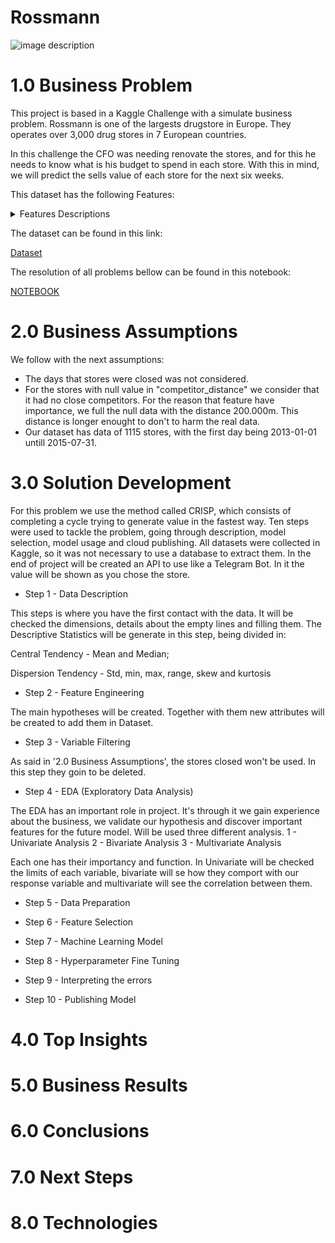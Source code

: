 # Rossmann

![image description](https://repository-images.githubusercontent.com/476548139/91c3cfaa-74ce-4d0a-a349-b787451cc54c)

# 1.0 Business Problem

This project is based in a Kaggle Challenge with a simulate business problem.
Rossmann is one of the largests drugstore in Europe. They operates over 3,000 drug stores in 7 European countries. 

In this challenge the CFO was needing renovate the stores, and for this he needs to know what is his budget to spend in each store. With this in mind, we will predict the sells value of each store for the next six weeks. 

This dataset has the following Features:

<details>
<summary>Features Descriptions</summary>

| Attribute | Description |
| :----- | :----- |
| id | An Id that represents a (Store, Date) duple within the test set |
| Store | Date of the home sale |
| Sales | The turnover for any given day |
| Customers | The number of customers on a given day |
| Open | An indicator for whether the store was open: 0 = closed, 1 = open |
| StateHoliday | Indicates a state holiday. Normally all stores, with few exceptions, are closed on state holidays. |
| SchoolHoliday | Indicates if the (Store, Date) was affected by the closure of public schools |
| StoreType | Differentiates between 4 different store models: a, b, c, d |
| Assortment | Describes an assortment level: a = basic, b = extra, c = extended |
| CompetitionDistance | Distance in meters to the nearest competitor store |
| CompetitionOpenSince[Month/Year] | Gives the approximate year and month of the time the nearest competitor was opened |
| Promo | Indicates whether a store is running a promo on that day |
| Promo2 | Promo2 is a continuing and consecutive promotion for some stores: 0 = store is not participating, 1 = store is participating |
| Promo2Since[Year/Week] | Describes the year and calendar week when the store started participating in Promo2 |
| PromoInterval | describes the consecutive intervals Promo2 is started, naming the months the promotion is started anew. E.g. "Feb,May,Aug,Nov" means each round starts in February, May, August, November of any given year for that store |

 </details>
 
 The dataset can be found in this link:
 
 [Dataset](https://www.kaggle.com/competitions/rossmann-store-sales)  
 
 
 The resolution of all problems bellow can be found in this notebook:
 
 [NOTEBOOK]()

# 2.0 Business Assumptions

We follow with the next assumptions:

- The days that stores were closed was not considered.
- For the stores with null value in "competitor_distance" we consider that it had no close competitors. For the reason that feature have importance, we full the null data with the distance 200.000m. This distance is longer enought to don't to harm the real data. 
- Our dataset has data of 1115 stores, with the first day being 2013-01-01 untill 2015-07-31.


# 3.0 Solution Development

For this problem we use the method called CRISP, which consists of completing a cycle trying to generate value in the fastest way.
Ten steps were used to tackle the problem, going through description, model selection, model usage and cloud publishing.
All datasets were collected in Kaggle, so it was not necessary to use a database to extract them.
In the end of project will be created an API to use like a Telegram Bot. In it the value will be shown as you chose the store.

* Step 1 - Data Description

This steps is where you have the first contact with the data. It will be checked the dimensions, details about the empty lines and filling them.
The Descriptive Statistics will be generate in this step, being divided in:

Central Tendency - Mean and Median;
  
Dispersion Tendency - Std, min, max, range, skew and kurtosis
 
* Step 2 - Feature Engineering

The main hypotheses will be created. Together with them new attributes will be created to add them in Dataset.

* Step 3 - Variable Filtering

As said in '2.0 Business Assumptions', the stores closed won't be used. In this step they goin to be deleted.

* Step 4 - EDA (Exploratory Data Analysis)

The EDA has an important role in project. It's through it we gain experience about the business, we validate our hypothesis and discover important features for the future model.
Will be used three different analysis.
1 - Univariate Analysis
2 - Bivariate Analysis
3 - Multivariate Analysis

Each one has their importancy and function. 
In Univariate will be checked the limits of each variable, bivariate will se how they comport with our response variable and multivariate will see the correlation between them. 

* Step 5 - Data Preparation

* Step 6 - Feature Selection

* Step 7 - Machine Learning Model

* Step 8 - Hyperparameter Fine Tuning

* Step 9 - Interpreting the errors

* Step 10 - Publishing Model

# 4.0 Top Insights

# 5.0 Business Results

# 6.0 Conclusions

# 7.0 Next Steps

# 8.0 Technologies
